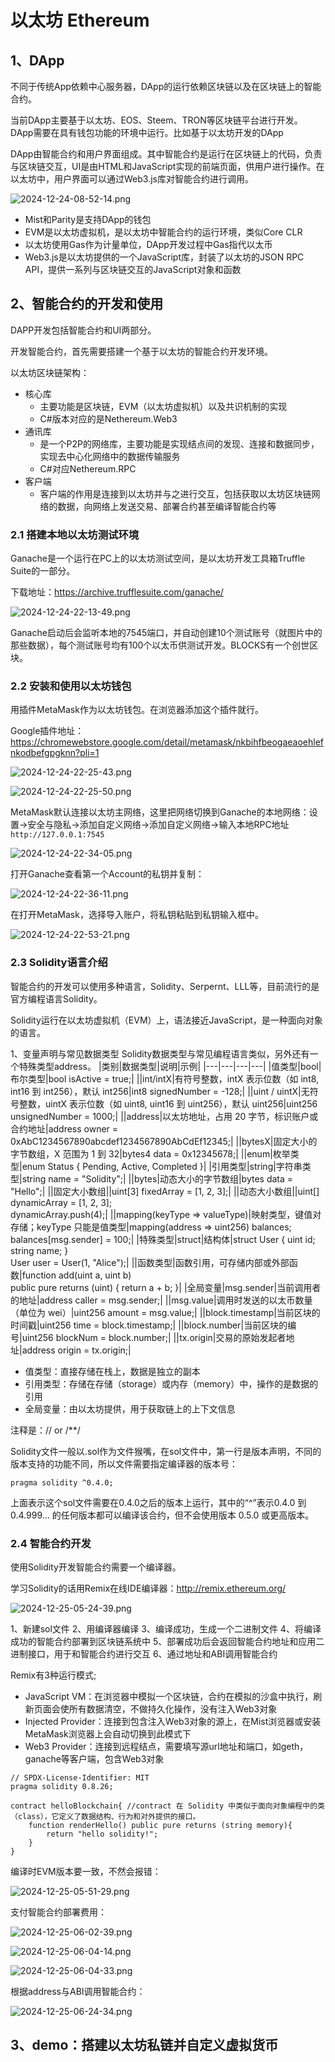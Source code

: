 # 以太坊 Ethereum 
## 1、DApp
不同于传统App依赖中心服务器，DApp的运行依赖区块链以及在区块链上的智能合约。

当前DApp主要基于以太坊、EOS、Steem、TRON等区块链平台进行开发。DApp需要在具有钱包功能的环境中运行。比如基于以太坊开发的DApp

DApp由智能合约和用户界面组成。其中智能合约是运行在区块链上的代码，负责与区块链交互，UI是由HTML和JavaScript实现的前端页面，供用户进行操作。在以太坊中，用户界面可以通过Web3.js库对智能合约进行调用。

![2024-12-24-08-52-14.png](./images/2024-12-24-08-52-14.png)

- Mist和Parity是支持DApp的钱包
- EVM是以太坊虚拟机，是以太坊中智能合约的运行环境，类似Core CLR
- 以太坊使用Gas作为计量单位，DApp开发过程中Gas指代以太币
- Web3.js是以太坊提供的一个JavaScript库，封装了以太坊的JSON RPC API，提供一系列与区块链交互的JavaScript对象和函数


## 2、智能合约的开发和使用
DAPP开发包括智能合约和UI两部分。

开发智能合约，首先需要搭建一个基于以太坊的智能合约开发环境。

以太坊区块链架构：
- 核心库
    - 主要功能是区块链，EVM（以太坊虚拟机）以及共识机制的实现
    - C#版本对应的是Nethereum.Web3
- 通讯库
    - 是一个P2P的网络库，主要功能是实现结点间的发现、连接和数据同步，实现去中心化网络中的数据传输服务
    - C#对应Nethereum.RPC
- 客户端
    - 客户端的作用是连接到以太坊并与之进行交互，包括获取以太坊区块链网络的数据，向网络上发送交易、部署合约甚至编译智能合约等

### 2.1 搭建本地以太坊测试环境
Ganache是一个运行在PC上的以太坊测试空间，是以太坊开发工具箱Truffle Suite的一部分。

下载地址：https://archive.trufflesuite.com/ganache/


![2024-12-24-22-13-49.png](./images/2024-12-24-22-13-49.png)


Ganache启动后会监听本地的7545端口，并自动创建10个测试账号（就图片中的那些数据），每个测试账号均有100个以太币供测试开发。BLOCKS有一个创世区块。

### 2.2 安装和使用以太坊钱包
用插件MetaMask作为以太坊钱包。在浏览器添加这个插件就行。

Google插件地址：https://chromewebstore.google.com/detail/metamask/nkbihfbeogaeaoehlefnkodbefgpgknn?pli=1

![2024-12-24-22-25-43.png](./images/2024-12-24-22-25-43.png)

![2024-12-24-22-25-50.png](./images/2024-12-24-22-25-50.png)

MetaMask默认连接以太坊主网络，这里把网络切换到Ganache的本地网络：设置->安全与隐私->添加自定义网络->添加自定义网络->输入本地RPC地址`http://127.0.0.1:7545`

![2024-12-24-22-34-05.png](./images/2024-12-24-22-34-05.png)

打开Ganache查看第一个Account的私钥并复制：

![2024-12-24-22-36-11.png](./images/2024-12-24-22-36-11.png)

在打开MetaMask，选择导入账户，将私钥粘贴到私钥输入框中。

![2024-12-24-22-53-21.png](./images/2024-12-24-22-53-21.png)

### 2.3 Solidity语言介绍
智能合约的开发可以使用多种语言，Solidity、Serpernt、LLL等，目前流行的是官方编程语言Solidity。

Solidity运行在以太坊虚拟机（EVM）上，语法接近JavaScript，是一种面向对象的语言。

1、变量声明与常见数据类型
Solidity数据类型与常见编程语言类似，另外还有一个特殊类型address。
|类别|数据类型|说明|示例|
|---|---|---|---|
|值类型|bool|布尔类型|bool isActive = true;|
||int/intX|有符号整数，intX 表示位数（如 int8, int16 到 int256），默认 int256|int8 signedNumber = -128;|
||uint / uintX|无符号整数，uintX 表示位数（如 uint8, uint16 到 uint256），默认 uint256|uint256 unsignedNumber = 1000;|
||address|以太坊地址，占用 20 字节，标识账户或合约地址|address owner = 0xAbC1234567890abcdef1234567890AbCdEf12345;|
||bytesX|固定大小的字节数组，X 范围为 1 到 32|bytes4 data = 0x12345678;|
||enum|枚举类型|enum Status { Pending, Active, Completed }|
|引用类型|string|字符串类型|string name = "Solidity";|
||bytes|动态大小的字节数组|bytes data = "Hello";|
||固定大小数组||uint[3] fixedArray = [1, 2, 3];|
||动态大小数组||uint[] dynamicArray = [1, 2, 3]; <br>dynamicArray.push(4);|
||mapping(keyType => valueType)|映射类型，键值对存储；keyType 只能是值类型|mapping(address => uint256) balances; balances[msg.sender] = 100;|
|特殊类型|struct|结构体|struct User { uint id; string name; } <br>User user = User(1, "Alice");|
||函数类型|函数引用，可存储内部或外部函数|function add(uint a, uint b) <br>public pure returns (uint) { return a + b; }|
|全局变量|msg.sender|当前调用者的地址|address caller = msg.sender;|
||msg.value|调用时发送的以太币数量（单位为 wei）|uint256 amount = msg.value;|
||block.timestamp|当前区块的时间戳|uint256 time = block.timestamp;|
||block.number|当前区块的编号|uint256 blockNum = block.number;|
||tx.origin|交易的原始发起者地址|address origin = tx.origin;|

- 值类型：直接存储在栈上，数据是独立的副本
- 引用类型：存储在存储（storage）或内存（memory）中，操作的是数据的引用
- 全局变量：由以太坊提供，用于获取链上的上下文信息

注释是：// or /**/

Solidity文件一般以.sol作为文件猴嘴，在sol文件中，第一行是版本声明，不同的版本支持的功能不同，所以文件需要指定编译器的版本号：
```sol
pragma solidity ^0.4.0;
```
上面表示这个sol文件需要在0.4.0之后的版本上运行，其中的“^”表示0.4.0 到 0.4.999... 的任何版本都可以编译该合约，但不会使用版本 0.5.0 或更高版本。

### 2.4 智能合约开发
使用Solidity开发智能合约需要一个编译器。

学习Solidity的话用Remix在线IDE编译器：http://remix.ethereum.org/

![2024-12-25-05-24-39.png](./images/2024-12-25-05-24-39.png)

1、新建sol文件
2、用编译器编译
3、编译成功，生成一个二进制文件
4、将编译成功的智能合约部署到区块链系统中
5、部署成功后会返回智能合约地址和应用二进制接口，用于和智能合约进行交互
6、通过地址和ABI调用智能合约

Remix有3种运行模式;
- JavaScript VM：在浏览器中模拟一个区块链，合约在模拟的沙盒中执行，刷新页面会使所有数据清空，不做持久化操作，没有注入Web3对象
- Injected Provider：连接到包含注入Web3对象的源上，在Mist浏览器或安装MetaMask浏览器上会自动切换到此模式下
- Web3 Provider：连接到远程结点，需要填写源url地址和端口，如geth，ganache等客户端，包含Web3对象

```sol
// SPDX-License-Identifier: MIT
pragma solidity 0.8.26;

contract helloBlockchain{ //contract 在 Solidity 中类似于面向对象编程中的类（class），它定义了数据结构、行为和对外提供的接口。
    function renderHello() public pure returns (string memory){
        return "hello solidity!";
    }
}
```

编译时EVM版本要一致，不然会报错：

![2024-12-25-05-51-29.png](./images/2024-12-25-05-51-29.png)

支付智能合约部署费用：

![2024-12-25-06-02-39.png](./images/2024-12-25-06-02-39.png)


![2024-12-25-06-04-14.png](./images/2024-12-25-06-04-14.png)

![2024-12-25-06-04-33.png](./images/2024-12-25-06-04-33.png)

根据address与ABI调用智能合约：

![2024-12-25-06-24-34.png](./images/2024-12-25-06-24-34.png)


## 3、demo：搭建以太坊私链并自定义虚拟货币



